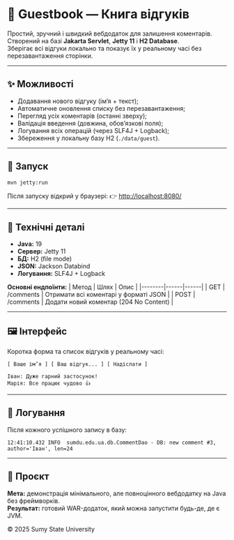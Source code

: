 # 💬 Guestbook — Книга відгуків

Простий, зручний і швидкий вебдодаток для залишення коментарів.  
Створений на базі **Jakarta Servlet**, **Jetty 11** і **H2 Database**.  
Зберігає всі відгуки локально та показує їх у реальному часі без перезавантаження сторінки.

---

## ✨ Можливості

- Додавання нового відгуку (ім’я + текст);
- Автоматичне оновлення списку без перезавантаження;
- Перегляд усіх коментарів (останні зверху);
- Валідація введення (довжина, обов’язкові поля);
- Логування всіх операцій (через SLF4J + Logback);
- Збереження у локальну базу H2 (`./data/guest`).

---

## 🚀 Запуск

```bash
mvn jetty:run
```

Після запуску відкрий у браузері:
👉 [http://localhost:8080/](http://localhost:8080/)

---

## 🧠 Технічні деталі

- **Java:** 19  
- **Сервер:** Jetty 11  
- **БД:** H2 (file mode)  
- **JSON:** Jackson Databind  
- **Логування:** SLF4J + Logback  

**Основні ендпоїнти:**
| Метод | Шлях | Опис |
|--------|------|------|
| GET | /comments | Отримати всі коментарі у форматі JSON |
| POST | /comments | Додати новий коментар (204 No Content) |

---

## 🖼️ Інтерфейс

Коротка форма та список відгуків у реальному часі:

```
[ Ваше ім’я ] [ Ваш відгук... ] [ Надіслати ]

Іван: Дуже гарний застосунок!
Марія: Все працює чудово 👍
```

---

## 🧾 Логування

Після кожного успішного запису в базу:
```
12:41:10.432 INFO  sumdu.edu.ua.db.CommentDao - DB: new comment #3, author='Іван', len=24
```

---

## 📘 Проєкт

**Мета:** демонстрація мінімального, але повноцінного вебдодатку на Java без фреймворків.  
**Результат:** готовий WAR-додаток, який можна запустити будь-де, де є JVM.

© 2025 Sumy State University
